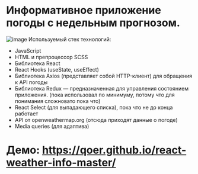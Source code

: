# Информативное приложение погоды с недельным прогнозом.
![image](https://user-images.githubusercontent.com/53238795/197896705-d6b90d74-ebe7-4587-8dd4-6d6aa370ff6a.png)
Используемый стек технологий:
- JavaScript
- HTML и препроцессор SCSS
- Библиотека React
- React Hooks (useState, useEffect)
- Библиотека Axios (представляет собой HTTP-клиент) для обращения к API погоды
- Библиотека Redux — предназначенная для управления состоянием приложения. (пока использовал по минимуму, потому что для понимания сложновато пока что)
- React Select (для выпадающего списка), пока что не до конца работает
- API от openweathermap.org (отсюда приходят данные о погоде)
- Media queries (для адаптива)
# Демо: https://qoer.github.io/react-weather-info-master/


